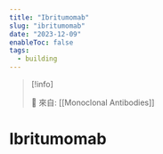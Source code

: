 ```yaml
---
title: "Ibritumomab"
slug: "ibritumomab"
date: "2023-12-09"
enableToc: false
tags:
  - building
---
```


> [!info]
>
> 🌱 來自: [[Monoclonal Antibodies]]

# Ibritumomab


